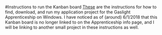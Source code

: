 #Instructions to run the Kanban board
[These](https://docs.google.com/document/d/1AZP9sZ1cwZtVTdF_LmDMahL9p-BE9CW4wOOWO8YcslU/edit?usp=sharing) are the instructions for how to find, download, and run my application project for the Gaslight Apprenticeship on Windows. I have noticed as of (around) 6/1/2018 that this Kanban board is no longer linked to on the Apprenticeship info page, and I will be linking to another small project in these instructions as well.

